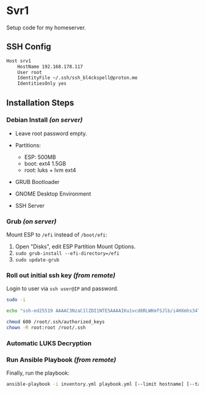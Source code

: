 # Svr1

Setup code for my homeserver.

## SSH Config

```bash
Host srv1
    HostName 192.168.178.117
    User root
    IdentityFile ~/.ssh/ssh_bl4ckspell@proton.me
    IdentitiesOnly yes
```

## Installation Steps

### Debian Install *(on server)*

- Leave root password empty.

- Partitions:

  - ESP: 500MB
  - boot: ext4 1.5GB
  - root: luks + lvm ext4

- GRUB Bootloader
- GNOME Desktop Environment
- SSH Server

### Grub *(on server)*

Mount ESP to `/efi` instead of `/boot/efi`:

1. Open "Disks", edit ESP Partition Mount Options.
2. `sudo grub-install --efi-directory=/efi`
3. `sudo update-grub`

### Roll out initial ssh key *(from remote)*

Login to user via `ssh user@IP` and password.

```bash
sudo -i
```

```bash
echo "ssh-ed25519 AAAAC3NzaC1lZDI1NTE5AAAAIKu1vcd8RLWKmfSJlb/i4HXmhs34T+exkmIEWx2yX+C7 bl4ckspell@proton.me" >> /root/.ssh/authorized_keys
```

```bash
chmod 600 /root/.ssh/authorized_keys
chown -R root:root /root/.ssh
```

### Automatic LUKS Decryption

### Run Ansible Playbook *(from remote)*

Finally, run the playbook:

```bash
ansible-playbook -i inventory.yml playbook.yml [--limit hostname] [--tags tags]
```
